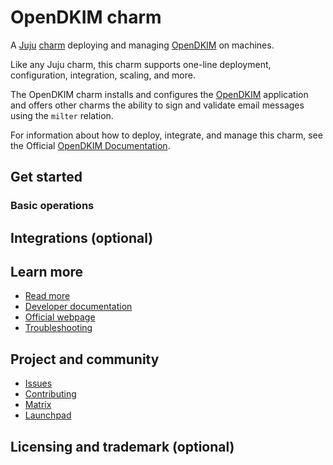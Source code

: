 <!--
Avoid using this README file for information that is maintained or published elsewhere, e.g.:

* metadata.yaml > published on Charmhub
* documentation > published on (or linked to from) Charmhub
* detailed contribution guide > documentation or CONTRIBUTING.md

Use links instead.
-->
<!--
NOTE: This template has the documentation under the `docs-template` due with issues with discourse-gatekeeper. The `docs-template` directory must be changed to `docs` after using this template to ensure discourse-gatekeeper correctly identifies the documentation changes.
-->
# OpenDKIM charm
<!-- Use this space for badges -->

A [Juju](https://juju.is/) [charm](https://documentation.ubuntu.com/juju/3.6/reference/charm/) deploying and
managing [OpenDKIM](http://www.opendkim.org/) on machines.

Like any Juju charm, this charm supports one-line deployment, configuration, integration, scaling, and more.

The OpenDKIM charm installs and configures the [OpenDKIM](http://www.opendkim.org/) application and offers
other charms the ability to sign and validate email messages using the `milter` relation.

For information about how to deploy, integrate, and manage this charm, see the Official [OpenDKIM Documentation](https://charmhub.io/opendkim/docs).

## Get started
<!--If the charm already contains a relevant how-to guide or tutorial in its documentation,
use this section to link the documentation. You don’t need to duplicate documentation here.
If the tutorial is more complex than getting started, then provide brief descriptions of the
steps needed for the simplest possible deployment. Make sure to include software and hardware
prerequisites.

This section could be structured in the following way:

### Set up
<Steps for setting up the environment (e.g. via Multipass)>

### Deploy
<Steps for deploying the charm>

-->

### Basic operations
<!--Brief walkthrough of performing standard configurations or operations.

Use this section is to emphasize features or capabilities of the charm.
Link to any relevant how-to guides here.

Use this section to provide information on important actions, required configurations, or
other operations the user should know about. You don’t need to list every action or configuration.
Link the Charmhub documentation for actions and configurations if you write about them.

You may also want to link to the `charmcraft.yaml` file here.
-->

## Integrations (optional)
<!-- Information about particularly relevant interfaces, endpoints or libraries related to the
charm. For example, peer relation endpoints required by other charms for integration.

Otherwise, include a link the Charmhub documentation on integrations.
--> 

## Learn more
<!-- 
Provide a list of resources, including the official documentation, developer documentation,
an official website for the software and a troubleshooting guide. Note that this list is not
exhaustive or always relevant for every charm. If there is no official troubleshooting guide,
include a link to the relevant Matrix channel.
-->

* [Read more](https://charmhub.io/opendkim) <!--Link to the charm's official documentation-->
* [Developer documentation](http://www.opendkim.org/docs.html) <!--Link to any developer documentation (could be upstream)-->
* [Official webpage](http://www.opendkim.org/) <!--(Optional) Link to official upstream webpage/blog/marketing content-->
* [Troubleshooting]() <!--(Optional) Link to a page or section about troubleshooting/FAQ-->

## Project and community
* [Issues]() <!--Link to GitHub issues (if applicable)-->
* [Contributing]() <!--Link to any contribution guides, preferably for the source code--> 
* [Matrix]() <!--Link to contact info (if applicable), e.g. Matrix channel-->
* [Launchpad]() <!--Link to Launchpad (if applicable)-->

## Licensing and trademark (optional)

